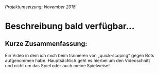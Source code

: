 ###### *Projektumsetzung: November 2018*

# Beschreibung bald verfügbar...

## Kurze Zusammenfassung:
Ein Video in dem ich mich beim trainieren von „quick-scoping“ gegen Bots aufgenommen habe.
Hauptsächlich geht es hierbei um den Videoschnitt und nicht um das Spiel oder auch meine Spielweise!